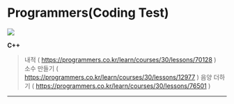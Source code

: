 # Programmers(Coding Test)
<img src="https://img.shields.io/badge/C%2B%2B-00599C?style=flat-square&logo=C%2B%2B&logoColor=white"/></a>

**C++**
> 내적 ( https://programmers.co.kr/learn/courses/30/lessons/70128 )   
> 소수 만들기 ( https://programmers.co.kr/learn/courses/30/lessons/12977 )
> 음양 더하기 ( https://programmers.co.kr/learn/courses/30/lessons/76501 )
---
